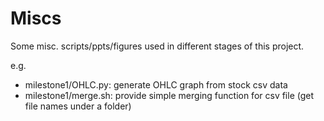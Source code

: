 # Miscs
Some misc. scripts/ppts/figures used in different stages of this project.

e.g.
- milestone1/OHLC.py: generate OHLC graph from stock csv data
- milestone1/merge.sh: provide simple merging function for csv file (get file names under a folder)
